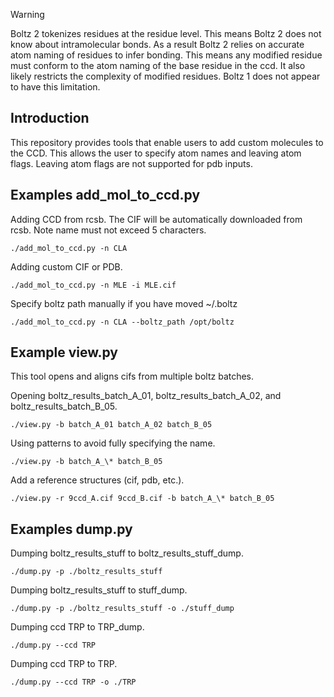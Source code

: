 > [!WARNING]
> Boltz 2 tokenizes residues at the residue level. This means Boltz 2 does not know about intramolecular bonds. As a result Boltz 2 relies on accurate atom naming of residues to infer bonding. This means any modified residue must conform to the atom naming of the base residue in the ccd. It also likely restricts the complexity of modified residues. Boltz 1 does not appear to have this limitation.

## Introduction

This repository provides tools that enable users to add custom molecules to the CCD. This allows the user to specify atom names and leaving atom flags. Leaving atom flags are not supported for pdb inputs.

## Examples add_mol_to_ccd.py

Adding CCD from rcsb. The CIF will be automatically downloaded from rcsb. Note name must not exceed 5 characters.

```
./add_mol_to_ccd.py -n CLA
```

Adding custom CIF or PDB.

```
./add_mol_to_ccd.py -n MLE -i MLE.cif
```

Specify boltz path manually if you have moved ~/.boltz

```
./add_mol_to_ccd.py -n CLA --boltz_path /opt/boltz
```

## Example view.py
This tool opens and aligns cifs from multiple boltz batches.

Opening boltz_results_batch_A_01, boltz_results_batch_A_02, and boltz_results_batch_B_05.

```
./view.py -b batch_A_01 batch_A_02 batch_B_05
```

Using patterns to avoid fully specifying the name.

```
./view.py -b batch_A_\* batch_B_05
```

Add a reference structures (cif, pdb, etc.).

```
./view.py -r 9ccd_A.cif 9ccd_B.cif -b batch_A_\* batch_B_05
```

## Examples dump.py

Dumping boltz_results_stuff to boltz_results_stuff_dump.

```
./dump.py -p ./boltz_results_stuff
```

Dumping boltz_results_stuff to stuff_dump.

```
./dump.py -p ./boltz_results_stuff -o ./stuff_dump
```

Dumping ccd TRP to TRP_dump.

```
./dump.py --ccd TRP
```

Dumping ccd TRP to TRP.

```
./dump.py --ccd TRP -o ./TRP
```
